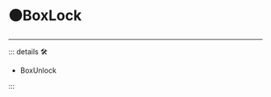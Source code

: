 # 🟠<motor>BoxLock</motor>

---

<!-- =================================================== -->
<!-- =================================================== -->
<!-- =================================================== -->
<!-- =================================================== -->
<!-- =================================================== -->
::: details 🛠

- BoxUnlock

:::
